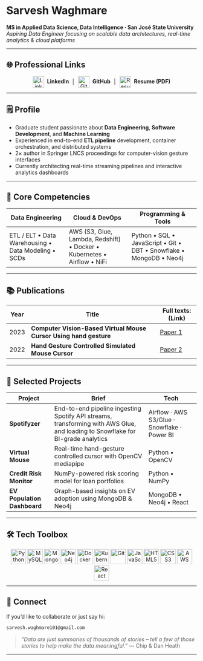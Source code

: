 # Sarvesh Waghmare

**MS in Applied Data Science, Data Intelligence · San José State University**
*Aspiring Data Engineer focusing on scalable data architectures, real-time analytics & cloud platforms*

---

## 🌐 Professional Links
<p align="center">
  <a href="https://www.linkedin.com/in/sarvesh-waghmare-8a631a16b/" target="_blank" style="text-decoration:none;">
    <img src="https://img.icons8.com/ios-filled/50/0A66C2/linkedin.png" alt="LinkedIn icon" height="30" style="vertical-align:middle;">
    &nbsp;<strong>LinkedIn</strong>
  </a>
  &nbsp;│&nbsp;
  <a href="https://github.com/sarvesh172000" target="_blank" style="text-decoration:none;">
    <img src="https://img.icons8.com/ios-glyphs/50/000000/github.png" alt="GitHub icon" height="30" style="vertical-align:middle;">
    &nbsp;<strong>GitHub</strong>
  </a>
  &nbsp;│&nbsp;
  <a href="https://drive.google.com/file/d/1It90SPXWmNbPJO2g_KsiuM5ve6_Xs2D5/view?usp=drive_link" target="_blank" style="text-decoration:none;">
    <img src="https://img.icons8.com/ios-filled/50/4CAF50/resume.png" alt="Resume icon" height="30" style="vertical-align:middle;">
    &nbsp;<strong>Resume&nbsp;(PDF)</strong>
  </a>
</p>



---

## 🗒️ Profile

* Graduate student passionate about **Data Engineering**, **Software Development**, and **Machine Learning**
* Experienced in end-to-end **ETL pipeline** development, container orchestration, and distributed systems
* 2× author in Springer LNCS proceedings for computer-vision gesture interfaces
* Currently architecting real-time streaming pipelines and interactive analytics dashboards

---

## 🔑 Core Competencies

| Data Engineering                                    | Cloud & DevOps                                                          | Programming & Tools                                                 |
| --------------------------------------------------- | ----------------------------------------------------------------------- | ------------------------------------------------------------------- |
| ETL / ELT • Data Warehousing • Data Modeling • SCDs | AWS (S3, Glue, Lambda, Redshift) • Docker • Kubernetes • Airflow • NiFi | Python • SQL • JavaScript • Git • DBT • Snowflake • MongoDB • Neo4j |

---

## 📚 Publications

| Year | Title                                                              | Full texts: (Link)                                                                                            |
| ---- | -------------------------------------------------------------------| ------------------------------------------------------------------------------------------------|
| 2023 | **Computer Vision-Based Virtual Mouse Cursor Using hand gesture**  | [Paper 1](https://drive.google.com/file/d/128b2ZrpqKngrjkIvjFbxFigbkaJnldyq/view?usp=sharing)   |
| 2022 | **Hand Gesture Controlled Simulated Mouse Cursor**                 | [Paper 2](https://drive.google.com/file/d/18BT8csBgASjvOsb3mbxJiwcIGpn2u65E/view?usp=drive_link)|


---

## 🚀 Selected Projects

| Project                     | Brief                                                                                                                          | Tech                                         |
| --------------------------- | ------------------------------------------------------------------------------------------------------------------------------ | -------------------------------------------- |
| **Spotifyzer**              | End-to-end pipeline ingesting Spotify API streams, transforming with AWS Glue, and loading to Snowflake for BI-grade analytics | Airflow · AWS S3/Glue · Snowflake · Power BI |
| **Virtual Mouse**           | Real-time hand-gesture controlled cursor with OpenCV mediapipe                                                                 | Python • OpenCV                              |
| **Credit Risk Monitor**     | NumPy-powered risk scoring model for loan portfolios                                                                           | Python • NumPy                               |
| **EV Population Dashboard** | Graph-based insights on EV adoption using MongoDB & Neo4j                                                                      | MongoDB • Neo4j • React                      |

---

## 🛠️ Tech Toolbox

<p align="center">
  <img src="https://cdn.jsdelivr.net/gh/devicons/devicon/icons/python/python-original.svg" height="40" alt="Python" />
  <img src="https://cdn.jsdelivr.net/gh/devicons/devicon/icons/mysql/mysql-original.svg" height="40" alt="MySQL" />
  <img src="https://cdn.jsdelivr.net/gh/devicons/devicon/icons/mongodb/mongodb-original.svg" height="40" alt="MongoDB" />
  <img src="https://cdn.jsdelivr.net/gh/devicons/devicon@latest/icons/neo4j/neo4j-original-wordmark.svg" height="40" alt="Neo4j"/>
  <img src="https://cdn.jsdelivr.net/gh/devicons/devicon/icons/docker/docker-original.svg" height="40" alt="Docker" />
  <img src="https://cdn.jsdelivr.net/gh/devicons/devicon/icons/kubernetes/kubernetes-plain.svg" height="40" alt="Kubernetes" />
  <img src="https://cdn.jsdelivr.net/gh/devicons/devicon/icons/git/git-original.svg" height="40" alt="Git" />
  <img src="https://cdn.jsdelivr.net/gh/devicons/devicon/icons/javascript/javascript-original.svg" height="40" alt="JavaScript" />
  <img src="https://cdn.jsdelivr.net/gh/devicons/devicon/icons/html5/html5-original.svg" height="40" alt="HTML5" />
  <img src="https://cdn.jsdelivr.net/gh/devicons/devicon/icons/css3/css3-original.svg" height="40" alt="CSS3" />
  <img src="https://cdn.jsdelivr.net/gh/devicons/devicon@latest/icons/amazonwebservices/amazonwebservices-original-wordmark.svg" height="40" alt="AWS"/> 
  <img src="https://cdn.jsdelivr.net/gh/devicons/devicon/icons/react/react-original.svg" height="40" alt="React" />
</p>

---

## 🤝 Connect

If you’d like to collaborate or just say hi:

```bash
sarvesh.waghmare101@gmail.com
```

> *“Data are just summaries of thousands of stories – tell a few of those stories to help make the data meaningful.”* — Chip & Dan Heath

---
